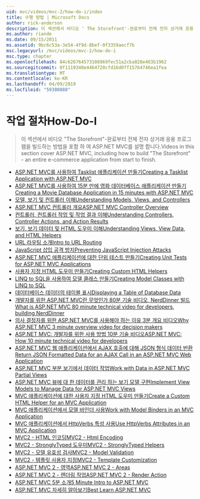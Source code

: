```yaml
---
uid: mvc/videos/mvc-2/how-do-i/index
title: 수행 방법 | Microsoft Docs
author: rick-anderson
description: 이 섹션에서 비디오 ' The Storefront'-완료부터 전체 전자 상거래 응용 프로그램을 빌드하는 방법을 포함 하 여 ASP.NET MVC를 설명 합니다.
ms.author: riande
ms.date: 09/15/2011
ms.assetid: 9bc6c53a-3e54-4f9d-8bef-0f3359aecf7b
msc.legacyurl: /mvc/videos/mvc-2/how-do-i
msc.type: chapter
ms.openlocfilehash: 84c626764573108969fec51a2cba028e463b1962
ms.sourcegitcommit: 0f1119340e4464720cfd16d0ff15764746ea1fea
ms.translationtype: MT
ms.contentlocale: ko-KR
ms.lasthandoff: 04/09/2019
ms.locfileid: "59380888"
---
```

# <a name="how-do-i"></a><span data-ttu-id="e7062-103">작업 절차</span><span class="sxs-lookup"><span data-stu-id="e7062-103">How-Do-I</span></span>

> <span data-ttu-id="e7062-104">이 섹션에서 비디오 "The Storefront"-완료부터 전체 전자 상거래 응용 프로그램을 빌드하는 방법을 포함 하 여 ASP.NET MVC를 설명 합니다.</span><span class="sxs-lookup"><span data-stu-id="e7062-104">Videos in this section cover ASP.NET MVC, including how to build "The Storefront" - an entire e-commerce application from start to finish.</span></span>


- [<span data-ttu-id="e7062-105">ASP.NET MVC를 사용하여 Tasklist 애플리케이션 만들기</span><span class="sxs-lookup"><span data-stu-id="e7062-105">Creating a Tasklist Application with ASP.NET MVC</span></span>](creating-a-tasklist-application-with-aspnet-mvc.md)
- [<span data-ttu-id="e7062-106">ASP.NET MVC를 사용하여 15분 만에 영화 데이터베이스 애플리케이션 만들기</span><span class="sxs-lookup"><span data-stu-id="e7062-106">Creating a Movie Database Application in 15 minutes with ASP.NET MVC</span></span>](creating-a-movie-database-application-in-15-minutes-with-aspnet-mvc.md)
- [<span data-ttu-id="e7062-107">모델, 보기 및 컨트롤러 이해</span><span class="sxs-lookup"><span data-stu-id="e7062-107">Understanding Models, Views, and Controllers</span></span>](understanding-models-views-and-controllers.md)
- [<span data-ttu-id="e7062-108">ASP.NET MVC 컨트롤러 개요</span><span class="sxs-lookup"><span data-stu-id="e7062-108">ASP.NET MVC Controller Overview</span></span>](aspnet-mvc-controller-overview.md)
- [<span data-ttu-id="e7062-109">컨트롤러, 컨트롤러 작업 및 작업 결과 이해</span><span class="sxs-lookup"><span data-stu-id="e7062-109">Understanding Controllers, Controller Actions, and Action Results</span></span>](understanding-controllers-controller-actions-and-action-results.md)
- [<span data-ttu-id="e7062-110">보기, 보기 데이터 및 HTML 도우미 이해</span><span class="sxs-lookup"><span data-stu-id="e7062-110">Understanding Views, View Data, and HTML Helpers</span></span>](understanding-views-view-data-and-html-helpers.md)
- [<span data-ttu-id="e7062-111">URL 라우팅 소개</span><span class="sxs-lookup"><span data-stu-id="e7062-111">Intro to URL Routing</span></span>](an-introduction-to-url-routing.md)
- [<span data-ttu-id="e7062-112">JavaScript 삽입 공격 방지</span><span class="sxs-lookup"><span data-stu-id="e7062-112">Preventing JavaScript Injection Attacks</span></span>](preventing-javascript-injection-attacks.md)
- [<span data-ttu-id="e7062-113">ASP.NET MVC 애플리케이션에 대한 단위 테스트 만들기</span><span class="sxs-lookup"><span data-stu-id="e7062-113">Creating Unit Tests for ASP.NET MVC Applications</span></span>](creating-unit-tests-for-aspnet-mvc-applications.md)
- [<span data-ttu-id="e7062-114">사용자 지정 HTML 도우미 만들기</span><span class="sxs-lookup"><span data-stu-id="e7062-114">Creating Custom HTML Helpers</span></span>](creating-custom-html-helpers.md)
- [<span data-ttu-id="e7062-115">LINQ to SQL을 사용하여 모델 클래스 만들기</span><span class="sxs-lookup"><span data-stu-id="e7062-115">Creating Model Classes with LINQ to SQL</span></span>](creating-model-classes-with-linq-to-sql.md)
- [<span data-ttu-id="e7062-116">데이터베이스 데이터의 테이블 표시</span><span class="sxs-lookup"><span data-stu-id="e7062-116">Displaying a Table of Database Data</span></span>](displaying-a-table-of-database-data.md)
- [<span data-ttu-id="e7062-117">개발자를 위한 ASP.NET MVC란 무엇인가 80분 기술 비디오, NerdDinner 빌드</span><span class="sxs-lookup"><span data-stu-id="e7062-117">What is ASP.NET MVC 80 minute technical video for developers, building NerdDinner</span></span>](what-is-aspnet-mvc-80-minute-technical-video-for-developers-building-nerddinner.md)
- [<span data-ttu-id="e7062-118">의사 결정자를 위한 ASP.NET MVC를 사용해야 하는 이유 3분 개요 비디오</span><span class="sxs-lookup"><span data-stu-id="e7062-118">Why ASP.NET MVC 3 minute overview video for decision makers</span></span>](why-aspnet-mvc-3-minute-overview-video-for-decision-makers.md)
- [<span data-ttu-id="e7062-119">ASP.NET MVC: 개발자를 위한 사용 방법 10분 기술 비디오</span><span class="sxs-lookup"><span data-stu-id="e7062-119">ASP.NET MVC: How 10 minute technical video for developers</span></span>](aspnet-mvc-how-10-minute-technical-video-for-developers.md)
- [<span data-ttu-id="e7062-120">ASP.NET MVC 웹 애플리케이션에서 AJAX 호출에 대해 JSON 형식 데이터 반환</span><span class="sxs-lookup"><span data-stu-id="e7062-120">Return JSON Formatted Data for an AJAX Call in an ASP.NET MVC Web Application</span></span>](how-do-i-return-json-formatted-data-for-an-ajax-call-in-an-aspnet-mvc-web-application.md)
- [<span data-ttu-id="e7062-121">ASP.NET MVC 부분 보기에서 데이터 작업</span><span class="sxs-lookup"><span data-stu-id="e7062-121">Work with Data in ASP.NET MVC Partial Views</span></span>](how-do-i-work-with-data-in-aspnet-mvc-partial-views.md)
- [<span data-ttu-id="e7062-122">ASP.NET MVC 뷰에 대 한 데이터를 관리 하는 보기 모델 구현</span><span class="sxs-lookup"><span data-stu-id="e7062-122">Implement View Models to Manage Data for ASP.NET MVC Views</span></span>](how-do-i-implement-view-models-to-manage-data-for-aspnet-mvc-views.md)
- [<span data-ttu-id="e7062-123">MVC 애플리케이션에 대한 사용자 지정 HTML 도우미 만들기</span><span class="sxs-lookup"><span data-stu-id="e7062-123">Create a Custom HTML Helper for an MVC Application</span></span>](how-do-i-create-a-custom-html-helper-for-an-mvc-application.md)
- [<span data-ttu-id="e7062-124">MVC 애플리케이션에서 모델 바인더 사용</span><span class="sxs-lookup"><span data-stu-id="e7062-124">Work with Model Binders in an MVC Application</span></span>](how-do-i-work-with-model-binders-in-an-mvc-application.md)
- [<span data-ttu-id="e7062-125">MVC 애플리케이션에서 HttpVerbs 특성 사용</span><span class="sxs-lookup"><span data-stu-id="e7062-125">Use HttpVerbs Attributes in an MVC Application</span></span>](how-do-i-use-httpverbs-attributes-in-an-mvc-application.md)
- [<span data-ttu-id="e7062-126">MVC2 - HTML 인코딩</span><span class="sxs-lookup"><span data-stu-id="e7062-126">MVC2 - Html Encoding</span></span>](mvc2-html-encoding.md)
- [<span data-ttu-id="e7062-127">MVC2 - StronglyTyped 도우미</span><span class="sxs-lookup"><span data-stu-id="e7062-127">MVC2 - StronglyTyped Helpers</span></span>](mvc2-stronglytyped-helpers.md)
- [<span data-ttu-id="e7062-128">MVC2 - 모델 유효성 검사</span><span class="sxs-lookup"><span data-stu-id="e7062-128">MVC2 - Model Validation</span></span>](mvc2-model-validation.md)
- [<span data-ttu-id="e7062-129">MVC2 - 템플릿 사용자 지정</span><span class="sxs-lookup"><span data-stu-id="e7062-129">MVC2 - Template Customization</span></span>](mvc2-template-customization.md)
- [<span data-ttu-id="e7062-130">ASP.NET MVC 2 - 영역</span><span class="sxs-lookup"><span data-stu-id="e7062-130">ASP.NET MVC 2 - Areas</span></span>](aspnet-mvc-2-areas.md)
- [<span data-ttu-id="e7062-131">ASP.NET MVC 2 - 렌더링 작업</span><span class="sxs-lookup"><span data-stu-id="e7062-131">ASP.NET MVC 2 - Render Action</span></span>](aspnet-mvc-2-render-action.md)
- [<span data-ttu-id="e7062-132">ASP.NET MVC 5분 소개</span><span class="sxs-lookup"><span data-stu-id="e7062-132">5 Minute Intro to ASP.NET MVC</span></span>](5-minute-introduction-to-aspnet-mvc.md)
- [<span data-ttu-id="e7062-133">ASP.NET MVC 자세히 알아보기</span><span class="sxs-lookup"><span data-stu-id="e7062-133">Best Learn ASP.NET MVC</span></span>](how-to-best-learn-asp-net-mvc.md)
